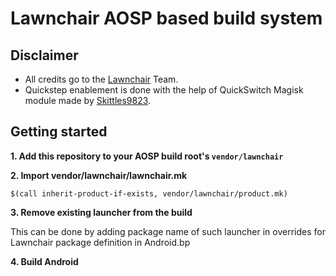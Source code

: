 # Lawnchair AOSP based build system

## Disclaimer
- All credits go to the [Lawnchair](https://github.com/LawnchairLauncher) Team.
- Quickstep enablement is done with the help of QuickSwitch Magisk module made by [Skittles9823](https://github.com/skittles9823).

## Getting started
**1. Add this repository to your AOSP build root's `vendor/lawnchair`**

**2. Import vendor/lawnchair/lawnchair.mk**

`$(call inherit-product-if-exists, vendor/lawnchair/product.mk)`

**3. Remove existing launcher from the build**

This can be done by adding package name of such launcher in overrides for Lawnchair package definition in Android.bp

**4. Build Android**
